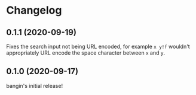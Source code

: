 # Changelog

## 0.1.1 (2020-09-19)

Fixes the search input not being URL encoded, for example `x y!f` wouldn't appropriately URL encode the space character between `x` and `y`.

## 0.1.0 (2020-09-17)

bangin's initial release!

